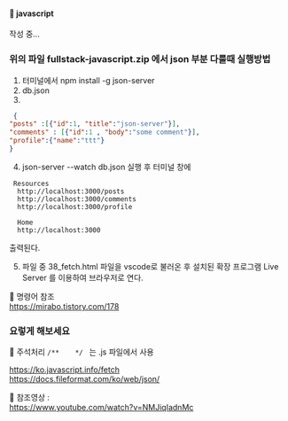 #### :peach: javascript

작성 중... 


### 위의 파일 fullstack-javascript.zip 에서 json 부분 다룰때  실행방법 
1. 터미널에서 npm install -g json-server
2. db.json
3.
 ```json
  {
 "posts" :[{"id":1, "title":"json-server"}],
 "comments" : [{"id":1 , "body":"some comment"}],
 "profile":{"name":"ttt"}
}
```

4. json-server --watch db.json 실행 후 터미널 창에
```
 Resources
  http://localhost:3000/posts
  http://localhost:3000/comments
  http://localhost:3000/profile

  Home
  http://localhost:3000
  ```
출력된다.  

5. 파일 중 38_fetch.html 파일을 vscode로 불러온 후 설치된 확장 프로그램 Live Server 를 이용하여 브라우저로 연다.  


📖  명령어 참조   
https://mirabo.tistory.com/178


### 요렇게 해보세요 
💢 주석처리 ``` /**    */  ``` 는 .js 파일에서 사용

https://ko.javascript.info/fetch     
https://docs.fileformat.com/ko/web/json/   

📖 참조영상 :  
https://www.youtube.com/watch?v=NMJiqIadnMc    
